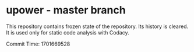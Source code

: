 # upower - master branch

This repository contains frozen state of the repository.
Its history is cleared. It is used only for static code
analysis with Codacy.

Commit Time: 1701669528